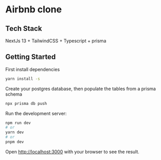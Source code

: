 # Airbnb clone 

## Tech Stack
 NextJs 13 + TailwindCSS + Typescript + prisma

## Getting Started

First install dependencies 
```bash
yarn install -s
```
Create your postgres database, then populate the tables from a prisma schema

```bash
npx prisma db push
```

Run the development server:

```bash
npm run dev
# or
yarn dev
# or
pnpm dev
```

Open [http://localhost:3000](http://localhost:3000) with your browser to see the result.

